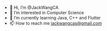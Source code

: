 - 👋 Hi, I’m @JackWangCA
- 👀 I’m interested in Computer Science
- 🌱 I’m currently learning Java, C++ and Flutter
- 📫 How to reach me 
jackwangcas@gmail.com

<!---
JackWangCA/JackWangCA is a ✨ special ✨ repository because its `README.md` (this file) appears on your GitHub profile.
You can click the Preview link to take a look at your changes.
--->
